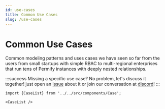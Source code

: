 ```yaml
---
id: use-cases
title: Common Use Cases
slug: /use-cases
---
```


# Common Use Cases

Common modeling patterns and uses cases we have seen so far from the users from small startups with simple RBAC to multi-regional enterprises that run tens of Permify instances with deeply nested relationships.

:::success Missing a specific use case?
No problem, let's discuss it together! just open an [issue](https://github.com/Permify/permify/issues) about it or join our conversation at [discord](https://discord.gg/n6KfzYxhPp)! 
:::

```mdx-code-block
import {CaseList} from '../../src/components/Case';

<CaseList />
```
